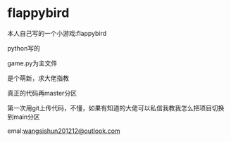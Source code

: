 # flappybird
本人自己写的一个小游戏:flappybird

python写的

game.py为主文件

是个萌新，求大佬指教

真正的代码再master分区

第一次用git上传代码，不懂，如果有知道的大佬可以私信我教我怎么把项目切换到main分区

emal:wangsishun201212@outlook.com
